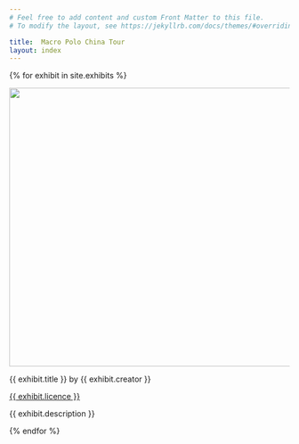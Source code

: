 ```yaml
---
# Feel free to add content and custom Front Matter to this file.
# To modify the layout, see https://jekyllrb.com/docs/themes/#overriding-theme-defaults

title:  Macro Polo China Tour
layout: index
---
```







{% for exhibit in site.exhibits %}

<img src="{{ exhibit.image-url }}"  width = 700 height = 500> 
<p>{{ exhibit.title }} by {{ exhibit.creator }}</p>
<p><a href="{{ exhibit.licence-url }}">{{ exhibit.licence }}</a>
<p>{{ exhibit.description }}</p>
  {% endfor %}


 